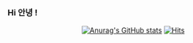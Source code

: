 ### Hi 안녕 !

<!--
**ssxst31/ssxst31** is a ✨ _special_ ✨ repository because its `README.md` (this file) appears on your GitHub profile.

Here are some ideas to get you started:

- 🔭 I’m currently working on ...
- 🌱 I’m currently learning ...
- 👯 I’m looking to collaborate on ...
- 🤔 I’m looking for help with ...
- 💬 Ask me about ...
- 📫 How to reach me: ...
- 😄 Pronouns: ...
- ⚡ Fun fact: ...
--><div align="center">
[![Anurag's GitHub stats](https://github-readme-stats.vercel.app/api?username=ssxst31)](https://github.com/anuraghazra/github-readme-stats)
  [![Hits](https://hits.seeyoufarm.com/api/count/incr/badge.svg?url=https%3A%2F%2Fgithub.com%2Fssxst31%2Fssxst31&count_bg=%23FF2929&title_bg=%232F33FF&icon=redux.svg&icon_color=%23E7E7E7&title=hits&edge_flat=false)](https://hits.seeyoufarm.com)
</div>



